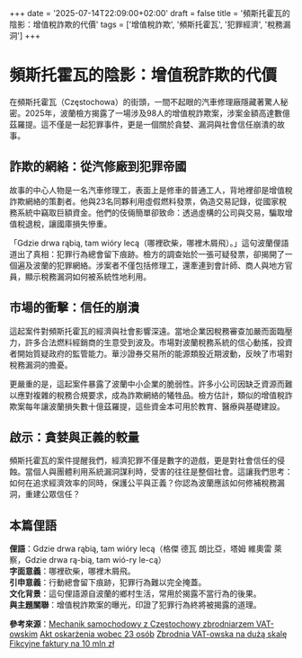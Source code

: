 +++
date = '2025-07-14T22:09:00+02:00'
draft = false
title = '頻斯托霍瓦的陰影：增值稅詐欺的代價'
tags = ['增值稅詐欺', '頻斯托霍瓦', '犯罪經濟', '稅務漏洞']
+++

# 頻斯托霍瓦的陰影：增值稅詐欺的代價

在頻斯托霍瓦（Częstochowa）的街頭，一間不起眼的汽車修理廠隱藏著驚人秘密。2025年，波蘭檢方揭露了一場涉及98人的增值稅詐欺案，涉案金額高達數億茲羅提。這不僅是一起犯罪事件，更是一個關於貪婪、漏洞與社會信任崩潰的故事。

## 詐欺的網絡：從汽修廠到犯罪帝國

故事的中心人物是一名汽車修理工，表面上是修車的普通工人，背地裡卻是增值稅詐欺網絡的策劃者。他與23名同夥利用虛假燃料發票，偽造交易記錄，從國家稅務系統中竊取巨額資金。他們的伎倆簡單卻致命：透過虛構的公司與交易，騙取增值稅退稅，讓國庫損失慘重。

「Gdzie drwa rąbią, tam wióry lecą（哪裡砍柴，哪裡木屑飛）。」這句波蘭俚語道出了真相：犯罪行為總會留下痕跡。檢方的調查始於一張可疑發票，卻揭開了一個遍及波蘭的犯罪網絡。涉案者不僅包括修理工，還牽連到會計師、商人與地方官員，顯示稅務漏洞如何被系統性地利用。

## 市場的衝擊：信任的崩潰

這起案件對頻斯托霍瓦的經濟與社會影響深遠。當地企業因稅務審查加嚴而面臨壓力，許多合法燃料經銷商的生意受到波及。市場對波蘭稅務系統的信心動搖，投資者開始質疑政府的監管能力。華沙證券交易所的能源類股近期波動，反映了市場對稅務漏洞的擔憂。

更嚴重的是，這起案件暴露了波蘭中小企業的脆弱性。許多小公司因缺乏資源而難以應對複雜的稅務合規要求，成為詐欺網絡的犧牲品。檢方估計，類似的增值稅詐欺案每年讓波蘭損失數十億茲羅提，這些資金本可用於教育、醫療與基礎建設。

## 啟示：貪婪與正義的較量

頻斯托霍瓦的案件提醒我們，經濟犯罪不僅是數字的遊戲，更是對社會信任的侵蝕。當個人與團體利用系統漏洞謀利時，受害的往往是整個社會。這讓我們思考：如何在追求經濟效率的同時，保護公平與正義？你認為波蘭應該如何修補稅務漏洞，重建公眾信任？

## 本篇俚語

**俚語**：Gdzie drwa rąbią, tam wióry lecą（格傑 德瓦 朗比亞，塔姆 維奧雷 萊察，Gdzie drwa rą-bią, tam wió-ry le-cą）  
**字面意義**：哪裡砍柴，哪裡木屑飛。  
**引申意義**：行動總會留下痕跡，犯罪行為難以完全掩蓋。  
**文化背景**：這句俚語源自波蘭的鄉村生活，常用於揭露不當行為的後果。  
**與主題關聯**：增值稅詐欺案的曝光，印證了犯罪行為終將被揭露的道理。

**參考來源**：[Mechanik samochodowy z Częstochowy zbrodniarzem VAT-owskim](https://czestochowa.wyborcza.pl/czestochowa/7,48725,32101739,mechanik-samochodowy-z-czestochowy-zbrodniarzem-vatowskim.html) [Akt oskarżenia wobec 23 osób](https://www.bankier.pl/wiadomosc/Akt-oskarzenia-wobec-23-osob-ws-nierzetelnych-faktur-VAT-za-paliwo-8976587.html) [Zbrodnia VAT-owska na dużą skalę](https://wczestochowie.pl/zbrodnia-vatowska-na-duza-skale-98-osob-oskarzonych/) [Fikcyjne faktury na 10 mln zł](https://www.pulshr.pl/zarzadzanie/fikcyjne-faktury-na-10-mln-zl-prokuratura-rozbila-grupe-wyludzajaca-vat,113195.html)[](https://www.bankier.pl/tag/polska-elektrownia-jadrowa)[](https://www.bankier.pl/tag/polska-elektrownia-jadrowa)[](https://www.bankier.pl/tag/polska-elektrownia-jadrowa)

